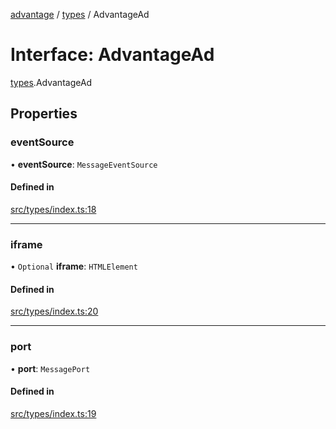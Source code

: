[advantage](../index.md) / [types](../modules/types.md) / AdvantageAd

# Interface: AdvantageAd

[types](../modules/types.md).AdvantageAd

## Properties

### eventSource

• **eventSource**: `MessageEventSource`

#### Defined in

[src/types/index.ts:18](https://github.com/madington/advantage/blob/f77afb014e4b90bd97f523eef94e5426a293c8c5/src/types/index.ts#L18)

___

### iframe

• `Optional` **iframe**: `HTMLElement`

#### Defined in

[src/types/index.ts:20](https://github.com/madington/advantage/blob/f77afb014e4b90bd97f523eef94e5426a293c8c5/src/types/index.ts#L20)

___

### port

• **port**: `MessagePort`

#### Defined in

[src/types/index.ts:19](https://github.com/madington/advantage/blob/f77afb014e4b90bd97f523eef94e5426a293c8c5/src/types/index.ts#L19)

